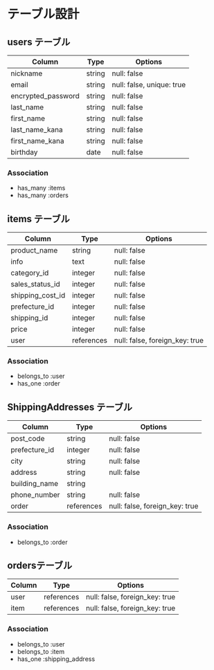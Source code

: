 # テーブル設計

## users テーブル

| Column             | Type   | Options     |
| ------------------ | ------ | ----------- |
| nickname           | string | null: false |
| email              | string | null: false, unique: true |
| encrypted_password | string | null: false |
| last_name          | string | null: false |
| first_name         | string | null: false |
| last_name_kana     | string | null: false |
| first_name_kana    | string | null: false |
| birthday           | date   | null: false |

### Association

- has_many :items
- has_many :orders


## items テーブル

| Column           | Type       | Options     |
| ---------------- | ---------- | ----------- |
| product_name     | string     | null: false |
| info             | text       | null: false |
| category_id      | integer    | null: false |
| sales_status_id  | integer    | null: false |
| shipping_cost_id | integer    | null: false |
| prefecture_id    | integer    | null: false |
| shipping_id      | integer    | null: false |
| price            | integer    | null: false |
| user             | references | null: false, foreign_key: true |
### Association

- belongs_to :user
- has_one :order

## ShippingAddresses テーブル

| Column        | Type       | Options     |
| ------------- | ---------- | ----------- |
| post_code     | string     | null: false |
| prefecture_id | integer    | null: false |
| city          | string     | null: false |
| address       | string     | null: false |
| building_name | string     |             |
| phone_number  | string     | null: false |
| order         | references | null: false, foreign_key: true |


### Association

- belongs_to :order

##  ordersテーブル

| Column  | Type       | Options                        |
| ------- | ---------- | ------------------------------ |
| user    | references | null: false, foreign_key: true |
| item    | references | null: false, foreign_key: true |

### Association

- belongs_to :user
- belongs_to :item
- has_one :shipping_address
